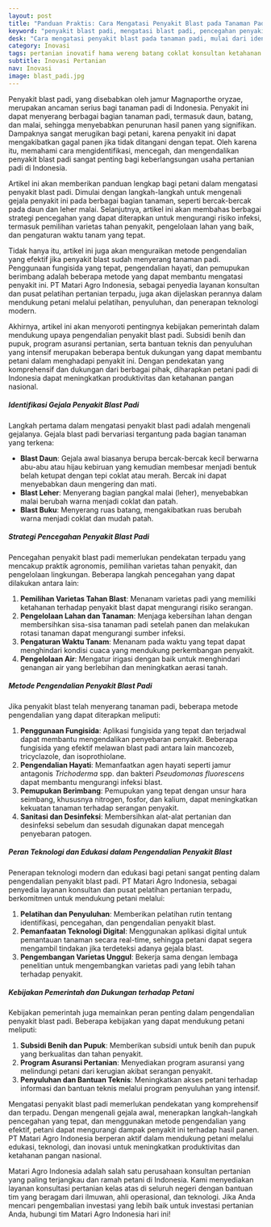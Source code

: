 ```yaml
---
layout: post
title: "Panduan Praktis: Cara Mengatasi Penyakit Blast pada Tanaman Padi"
keyword: "penyakit blast padi, mengatasi blast padi, pencegahan penyakit padi, cara mengatasi blast, blast pada tanaman padi, perawatan padi, kesehatan tanaman padi, konsultan pertanian, pelatihan pertanian terpadu, PT Matari Agro Indonesia"
desk: "Cara mengatasi penyakit blast pada tanaman padi, mulai dari identifikasi gejala, strategi pencegahan, hingga metode pengendalian yang efektif untuk petani"
category: Inovasi
tags: pertanian inovatif hama wereng batang coklat konsultan ketahanan pangan
subtitle: Inovasi Pertanian
nav: Inovasi
image: blast_padi.jpg
---
```


Penyakit blast padi, yang disebabkan oleh jamur Magnaporthe oryzae, merupakan ancaman serius bagi tanaman padi di Indonesia. Penyakit ini dapat menyerang berbagai bagian tanaman padi, termasuk daun, batang, dan malai, sehingga menyebabkan penurunan hasil panen yang signifikan. Dampaknya sangat merugikan bagi petani, karena penyakit ini dapat mengakibatkan gagal panen jika tidak ditangani dengan tepat. Oleh karena itu, memahami cara mengidentifikasi, mencegah, dan mengendalikan penyakit blast padi sangat penting bagi keberlangsungan usaha pertanian padi di Indonesia.

Artikel ini akan memberikan panduan lengkap bagi petani dalam mengatasi penyakit blast padi. Dimulai dengan langkah-langkah untuk mengenali gejala penyakit ini pada berbagai bagian tanaman, seperti bercak-bercak pada daun dan leher malai. Selanjutnya, artikel ini akan membahas berbagai strategi pencegahan yang dapat diterapkan untuk mengurangi risiko infeksi, termasuk pemilihan varietas tahan penyakit, pengelolaan lahan yang baik, dan pengaturan waktu tanam yang tepat.

Tidak hanya itu, artikel ini juga akan menguraikan metode pengendalian yang efektif jika penyakit blast sudah menyerang tanaman padi. Penggunaan fungisida yang tepat, pengendalian hayati, dan pemupukan berimbang adalah beberapa metode yang dapat membantu mengatasi penyakit ini. PT Matari Agro Indonesia, sebagai penyedia layanan konsultan dan pusat pelatihan pertanian terpadu, juga akan dijelaskan perannya dalam mendukung petani melalui pelatihan, penyuluhan, dan penerapan teknologi modern.

Akhirnya, artikel ini akan menyoroti pentingnya kebijakan pemerintah dalam mendukung upaya pengendalian penyakit blast padi. Subsidi benih dan pupuk, program asuransi pertanian, serta bantuan teknis dan penyuluhan yang intensif merupakan beberapa bentuk dukungan yang dapat membantu petani dalam menghadapi penyakit ini. Dengan pendekatan yang komprehensif dan dukungan dari berbagai pihak, diharapkan petani padi di Indonesia dapat meningkatkan produktivitas dan ketahanan pangan nasional.

##### Identifikasi Gejala Penyakit Blast Padi

Langkah pertama dalam mengatasi penyakit blast padi adalah mengenali gejalanya. Gejala blast padi bervariasi tergantung pada bagian tanaman yang terkena:
- **Blast Daun**: Gejala awal biasanya berupa bercak-bercak kecil berwarna abu-abu atau hijau kebiruan yang kemudian membesar menjadi bentuk belah ketupat dengan tepi coklat atau merah. Bercak ini dapat menyebabkan daun mengering dan mati.
- **Blast Leher**: Menyerang bagian pangkal malai (leher), menyebabkan malai berubah warna menjadi coklat dan patah.
- **Blast Buku**: Menyerang ruas batang, mengakibatkan ruas berubah warna menjadi coklat dan mudah patah.

##### Strategi Pencegahan Penyakit Blast Padi

Pencegahan penyakit blast padi memerlukan pendekatan terpadu yang mencakup praktik agronomis, pemilihan varietas tahan penyakit, dan pengelolaan lingkungan. Beberapa langkah pencegahan yang dapat dilakukan antara lain:
1. **Pemilihan Varietas Tahan Blast**: Menanam varietas padi yang memiliki ketahanan terhadap penyakit blast dapat mengurangi risiko serangan.
2. **Pengelolaan Lahan dan Tanaman**: Menjaga kebersihan lahan dengan membersihkan sisa-sisa tanaman padi setelah panen dan melakukan rotasi tanaman dapat mengurangi sumber infeksi.
3. **Pengaturan Waktu Tanam**: Menanam pada waktu yang tepat dapat menghindari kondisi cuaca yang mendukung perkembangan penyakit.
4. **Pengelolaan Air**: Mengatur irigasi dengan baik untuk menghindari genangan air yang berlebihan dan meningkatkan aerasi tanah.

##### Metode Pengendalian Penyakit Blast Padi

Jika penyakit blast telah menyerang tanaman padi, beberapa metode pengendalian yang dapat diterapkan meliputi:
1. **Penggunaan Fungisida**: Aplikasi fungisida yang tepat dan terjadwal dapat membantu mengendalikan penyebaran penyakit. Beberapa fungisida yang efektif melawan blast padi antara lain mancozeb, tricyclazole, dan isoprothiolane.
2. **Pengendalian Hayati**: Memanfaatkan agen hayati seperti jamur antagonis *Trichoderma* spp. dan bakteri *Pseudomonas fluorescens* dapat membantu mengurangi infeksi blast.
3. **Pemupukan Berimbang**: Pemupukan yang tepat dengan unsur hara seimbang, khususnya nitrogen, fosfor, dan kalium, dapat meningkatkan kekuatan tanaman terhadap serangan penyakit.
4. **Sanitasi dan Desinfeksi**: Membersihkan alat-alat pertanian dan desinfeksi sebelum dan sesudah digunakan dapat mencegah penyebaran patogen.

##### Peran Teknologi dan Edukasi dalam Pengendalian Penyakit Blast

Penerapan teknologi modern dan edukasi bagi petani sangat penting dalam pengendalian penyakit blast padi. PT Matari Agro Indonesia, sebagai penyedia layanan konsultan dan pusat pelatihan pertanian terpadu, berkomitmen untuk mendukung petani melalui:
1. **Pelatihan dan Penyuluhan**: Memberikan pelatihan rutin tentang identifikasi, pencegahan, dan pengendalian penyakit blast.
2. **Pemanfaatan Teknologi Digital**: Menggunakan aplikasi digital untuk pemantauan tanaman secara real-time, sehingga petani dapat segera mengambil tindakan jika terdeteksi adanya gejala blast.
3. **Pengembangan Varietas Unggul**: Bekerja sama dengan lembaga penelitian untuk mengembangkan varietas padi yang lebih tahan terhadap penyakit.

##### Kebijakan Pemerintah dan Dukungan terhadap Petani

Kebijakan pemerintah juga memainkan peran penting dalam pengendalian penyakit blast padi. Beberapa kebijakan yang dapat mendukung petani meliputi:
1. **Subsidi Benih dan Pupuk**: Memberikan subsidi untuk benih dan pupuk yang berkualitas dan tahan penyakit.
2. **Program Asuransi Pertanian**: Menyediakan program asuransi yang melindungi petani dari kerugian akibat serangan penyakit.
3. **Penyuluhan dan Bantuan Teknis**: Meningkatkan akses petani terhadap informasi dan bantuan teknis melalui program penyuluhan yang intensif.

Mengatasi penyakit blast padi memerlukan pendekatan yang komprehensif dan terpadu. Dengan mengenali gejala awal, menerapkan langkah-langkah pencegahan yang tepat, dan menggunakan metode pengendalian yang efektif, petani dapat mengurangi dampak penyakit ini terhadap hasil panen. PT Matari Agro Indonesia berperan aktif dalam mendukung petani melalui edukasi, teknologi, dan inovasi untuk meningkatkan produktivitas dan ketahanan pangan nasional.

Matari Agro Indonesia adalah salah satu perusahaan konsultan pertanian yang paling terjangkau dan ramah petani di Indonesia. Kami menyediakan layanan konsultasi pertanian kelas atas di seluruh negeri dengan bantuan tim yang beragam dari ilmuwan, ahli operasional, dan teknologi. Jika Anda mencari pengembalian investasi yang lebih baik untuk investasi pertanian Anda, hubungi tim Matari Agro Indonesia hari ini!

